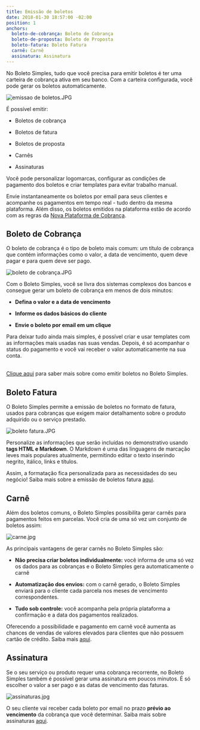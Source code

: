```yaml
---
title: Emissão de boletos
date: 2018-01-30 18:57:00 -02:00
position: 1
anchors:
  boleto-de-cobrança: Boleto de Cobrança
  boleto-de-proposta: Boleto de Proposta
  boleto-fatura: Boleto Fatura
  carnê: Carnê
  assinatura: Assinatura
---
```


No Boleto Simples, tudo que você precisa para emitir boletos é ter uma carteira de cobrança ativa em seu banco. Com a carteira configurada, você pode gerar os boletos automaticamente.

![emissao de boletos.JPG](/uploads/emissao%20de%20boletos.JPG)

É possível emitir:

* Boletos de cobrança

* Boletos de fatura

* Boletos de proposta

* Carnês

* Assinaturas

Você pode personalizar logomarcas, configurar as condições de pagamento dos boletos e criar templates para evitar trabalho manual.

Envie instantaneamente os boletos por email para seus clientes e acompanhe os pagamentos em tempo real - tudo dentro da mesma plataforma. Além disso, os boletos emitidos na plataforma estão de acordo com as regras da [Nova Plataforma de Cobrança](http://boletosimples-features.siteleaf.net/suporte-a-nova-plataforma-de-cobranca/).

## Boleto de Cobrança

O boleto de cobrança é o tipo de boleto mais comum: um título de cobrança que contém informações como o valor, a data de vencimento, quem deve pagar e para quem deve ser pago.

![boleto de cobrança.JPG](/uploads/boleto%20de%20cobran%C3%A7a.JPG)

Com o Boleto Simples, você se livra dos sistemas complexos dos bancos e consegue gerar um boleto de cobrança em menos de dois minutos:

* **Defina o valor e a data de vencimento**

* **Informe os dados básicos do cliente**

* **Envie o boleto por email em um clique**

Para deixar tudo ainda mais simples, é possível criar e usar templates com as informações mais usadas nas suas vendas. Depois, é só acompanhar o status do pagamento e você vai receber o valor automaticamente na sua conta.

\
[Clique aqui](https://boletosimples.zendesk.com/hc/pt-br/articles/115001006013-Como-emitir-um-boleto-registrado) para saber mais sobre como emitir boletos no Boleto Simples.

## Boleto Fatura

O Boleto Simples permite a emissão de boletos no formato de fatura, usados para cobranças que exigem maior detalhamento sobre o produto adquirido ou o serviço prestado.

![boleto fatura.JPG](/uploads/boleto%20fatura.JPG)

Personalize as informações que serão incluídas no demonstrativo usando **tags HTML e Markdown**. O Markdown é uma das linguagens de marcação leves mais populares atualmente, permitindo editar o texto inserindo negrito, itálico, links e títulos.

Assim, a formatação fica personalizada para as necessidades do seu negócio! Saiba mais sobre a emissão de boletos fatura [aqui](https://boletosimples.zendesk.com/hc/pt-br/articles/115000584774-Como-criar-um-boleto-fatura-no-Boleto-Simples).

## Carnê

Além dos boletos comuns, o Boleto Simples possibilita gerar carnês para pagamentos feitos em parcelas. Você cria de uma só vez um conjunto de boletos assim:

![carne.jpg](/uploads/carne.jpg)

As principais vantagens de gerar carnês no Boleto Simples são:

* **Não precisa criar boletos individualmente:** você informa de uma só vez os dados para as cobranças e o Boleto Simples gera automaticamente o carnê

* **Automatização dos envios:** com o carnê gerado, o Boleto Simples enviará para o cliente cada parcela nos meses de vencimento correspondentes.

* **Tudo sob controle:** você acompanha pela própria plataforma a confirmação e a data dos pagamentos realizados.

Oferecendo a possibilidade e pagamento em carnê você aumenta as chances de vendas de valores elevados para clientes que não possuem cartão de crédito. Saiba mais [aqui](http://boletosimples-features.siteleaf.net/cobranca-parcelada-carnes/).

## Assinatura

Se o seu serviço ou produto requer uma cobrança recorrente, no Boleto Simples também é possível gerar uma assinatura em poucos minutos. É só escolher o valor a ser pago e as datas de vencimento das faturas.

![assinaturas.jpg](/uploads/assinaturas.jpg)

O seu cliente vai receber cada boleto por email no prazo **prévio ao vencimento** da cobrança que você determinar. Saiba mais sobre assinaturas [aqui](http://boletosimples-features.siteleaf.net/cobranca-recorrente-slash-assinaturas/).